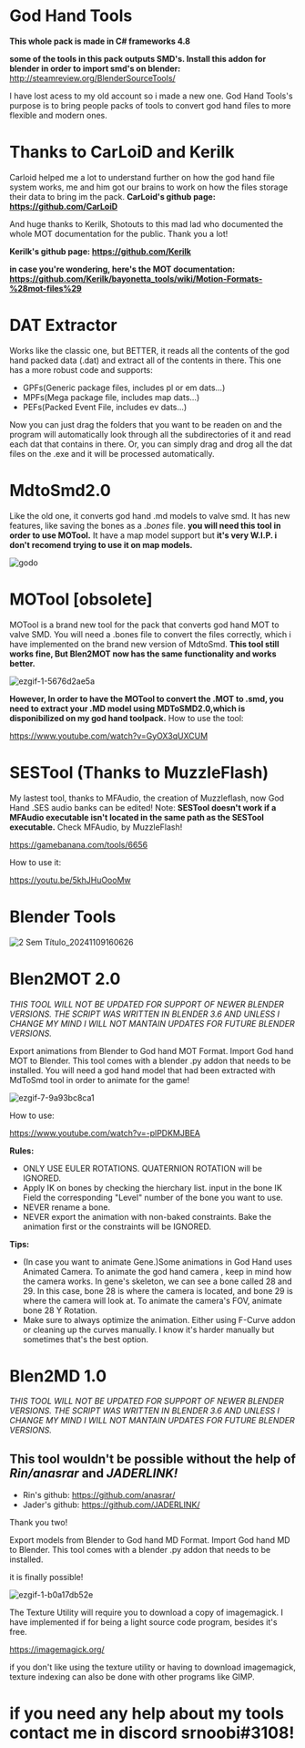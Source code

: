 # God Hand Tools

**This whole pack is made in C# frameworks 4.8**

**some of the tools in this pack outputs SMD's. Install this addon for blender in order to import smd's on blender:** http://steamreview.org/BlenderSourceTools/

I have lost acess to my old account so i made a new one.
God Hand Tools's purpose is to bring people packs of tools to convert god hand files to more flexible and modern ones.

# Thanks to CarLoiD and Kerilk
Carloid helped me a lot to understand further on how the god hand file system works, me and him got our brains to work on how the files storage their data to bring im the pack.
**CarLoid's github page: https://github.com/CarLoiD**

And huge thanks to Kerilk, Shotouts to this mad lad who documented the whole MOT documentation for the public. Thank you a lot!


**Kerilk's github page: https://github.com/Kerilk**

**in case you're wondering, here's the MOT documentation: https://github.com/Kerilk/bayonetta_tools/wiki/Motion-Formats-%28mot-files%29**

# DAT Extractor

Works like the classic one, but BETTER, it reads all the contents of the god hand packed data (.dat) and extract all of the contents in there. This one has a more robust code and supports:
* GPFs(Generic package files, includes pl or em dats...)
* MPFs(Mega package file, includes map dats...)
* PEFs(Packed Event File, includes ev dats...)
  
Now you can just drag the folders that you want to be readen on and the program will automatically look through all the subdirectories of it and read each dat that contains in there.
Or, you can simply drag and drog all the dat files on the .exe and it will be processed automatically.

# MdtoSmd2.0

Like the old one, it converts god hand .md models to valve smd. It has new features, like saving the bones as a *.bones* file. 
**you will need this tool in order to use MOTool.**
It have a map model support but **it's very W.I.P. i don't recomend trying to use it on map models.**

![godo](https://github.com/user-attachments/assets/cdf22492-cbc3-4f20-a309-c0eb025a6a8b)



# MOTool [obsolete]
MOTool is a brand new tool for the pack that converts god hand MOT to valve SMD. You will need a .bones file to convert the files correctly, which i have implemented on the brand new version of MdtoSmd.
**This tool still works fine, But Blen2MOT now has the same functionality and works better.**

![ezgif-1-5676d2ae5a](https://github.com/user-attachments/assets/d4294290-a0af-49c9-9fd6-1f06f7bd6b9b)


**However, In order to have the MOTool to convert the .MOT to .smd, you need to extract your .MD model using MDToSMD2.0,which is disponibilized on my god hand toolpack.**
How to use the tool: 

https://www.youtube.com/watch?v=GyOX3qUXCUM

# SESTool (Thanks to MuzzleFlash)

My lastest tool, thanks to MFAudio, the creation of Muzzleflash, now God Hand .SES audio banks can be edited!
Note: **SESTool doesn't work if a MFAudio executable isn't located in the same path as the SESTool executable.**
Check MFAudio, by MuzzleFlash!

https://gamebanana.com/tools/6656

How to use it: 

https://youtu.be/5khJHuOooMw

# Blender Tools
 ![2 Sem Título_20241109160626](https://github.com/user-attachments/assets/df00439e-6725-4db2-9497-db5a61a2a9d1)


 
# Blen2MOT 2.0
*THIS TOOL WILL NOT BE UPDATED FOR SUPPORT OF NEWER BLENDER VERSIONS. THE SCRIPT WAS WRITTEN IN BLENDER 3.6 AND UNLESS I CHANGE MY MIND I WILL NOT MANTAIN UPDATES FOR FUTURE BLENDER VERSIONS.*

 
Export animations from Blender to God hand MOT Format.
Import God hand MOT to Blender.
This tool comes with a blender .py addon that needs to be installed.
You will need a god hand model that had been extracted with MdToSmd tool in order to animate for the game!

![ezgif-7-9a93bc8ca1](https://github.com/user-attachments/assets/46f1cfab-3a34-4e91-a2cb-26967363dcc5)

How to use:

https://www.youtube.com/watch?v=-plPDKMJBEA

**Rules:**
* ONLY USE EULER ROTATIONS. QUATERNION ROTATION will be IGNORED.
* Apply IK on bones by checking the hierchary list. input in the bone IK Field the corresponding "Level" number of the bone you want to use.
* NEVER rename a bone.
* NEVER export the animation with non-baked constraints. Bake the animation first or the constraints will be IGNORED.
  
**Tips:**
* (In case you want to animate Gene.)Some animations in God Hand uses Animated Camera. To animate the god hand camera , keep in mind how the camera works. In gene's skeleton, we can see a bone called 28 and 29.
In this case, bone 28 is where the camera is located, and bone 29 is where the camera will look at. To animate the camera's FOV, animate bone 28 Y Rotation.
* Make sure to always optimize the animation. Either using F-Curve addon or cleaning up the curves manually. I know it's harder manually but sometimes that's the best option.

# Blen2MD 1.0
*THIS TOOL WILL NOT BE UPDATED FOR SUPPORT OF NEWER BLENDER VERSIONS. THE SCRIPT WAS WRITTEN IN BLENDER 3.6 AND UNLESS I CHANGE MY MIND I WILL NOT MANTAIN UPDATES FOR FUTURE BLENDER VERSIONS.*

## This tool wouldn't be possible without the help of *Rin/anasrar* and *JADERLINK!*
* Rin's github: https://github.com/anasrar/
* Jader's github: https://github.com/JADERLINK/
  
Thank you two!


Export models from Blender to God hand MD Format.
Import God hand MD to Blender.
This tool comes with a blender .py addon that needs to be installed.

it is finally possible!

![ezgif-1-b0a17db52e](https://github.com/user-attachments/assets/ad621802-e48d-45f0-a2f4-baec1c40e807)


The Texture Utility will require you to download a copy of imagemagick. I have implemented if for being a light source code program, besides it's free.

https://imagemagick.org/

if you don't like using the texture utility or having to download imagemagick, texture indexing can also be done with other programs like GIMP.


# if you need any help about my tools contact me in discord srnoobi#3108!
